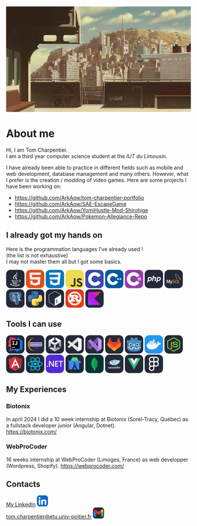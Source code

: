 ![Background Image from Lastman](https://github.com/ArkAow/ArkAow/blob/main/ImgLastmanProfileBanner.jpg?raw=true)

# About me
Hi, I am Tom Charpentier.  
I am a third year computer science student at the _IUT du Limousin_.  

I have already been able to practice in different fields such as mobile and web development, database management and many others.
However, what I prefer is the creation / modding of video games. Here are some projects I have been working on:

- https://github.com/ArkAow/tom-charpentier-portfolio
- https://github.com/ArkAow/SAE-EscapeGame
- https://github.com/ArkAow/YomiHustle-Mod-Shirohige
- https://github.com/ArkAow/Pokemon-Allegiance-Repo

## I already got my hands on
Here is the programmation languages I've already used !  
(the list is not exhaustive)  
I may not master them all but I got some basics.  

<img src="https://github.com/tandpfun/skill-icons/blob/main/icons/Java-Dark.svg" width="50"> <img src="https://github.com/tandpfun/skill-icons/blob/main/icons/HTML.svg" width="50"> <img src="https://github.com/tandpfun/skill-icons/blob/main/icons/CSS.svg" width="50"> <img src="https://github.com/tandpfun/skill-icons/blob/main/icons/JavaScript.svg" width="50"> <img src="https://github.com/tandpfun/skill-icons/blob/main/icons/C.svg" width="50"> <img src="https://github.com/tandpfun/skill-icons/blob/main/icons/CPP.svg" width="50"> <img src="https://github.com/tandpfun/skill-icons/blob/main/icons/CS.svg" width="50"> <img src="https://github.com/tandpfun/skill-icons/blob/main/icons/PHP-Dark.svg" width="50"> <img src="https://github.com/tandpfun/skill-icons/blob/main/icons/MySQL-Dark.svg" width="50"> <img src="https://github.com/tandpfun/skill-icons/blob/main/icons/PostgreSQL-Dark.svg" width="50"> <img src="https://github.com/tandpfun/skill-icons/blob/main/icons/Python-Dark.svg" width="50"> <img src="https://github.com/tandpfun/skill-icons/blob/main/icons/Bash-Dark.svg" width="50"> <img src="https://github.com/tandpfun/skill-icons/blob/main/icons/Rust.svg" width="50"> <img src="https://github.com/tandpfun/skill-icons/blob/main/icons/Kotlin-Dark.svg" width="50">

## Tools I can use
<img src="https://github.com/tandpfun/skill-icons/blob/main/icons/Idea-Dark.svg" width="50"> <img src="https://github.com/tandpfun/skill-icons/blob/main/icons/Eclipse-Dark.svg" width="50"> <img src="https://github.com/tandpfun/skill-icons/blob/main/icons/Unity-Dark.svg" width="50"> <img src="https://github.com/tandpfun/skill-icons/blob/main/icons/VSCode-Dark.svg" width="50"> <img src="https://github.com/tandpfun/skill-icons/blob/main/icons/VisualStudio-Dark.svg" width="50"> <img src="https://github.com/tandpfun/skill-icons/blob/main/icons/GitLab-Dark.svg" width="50"> <img src="https://github.com/tandpfun/skill-icons/blob/main/icons/Godot-Dark.svg" width="50"> <img src="https://github.com/tandpfun/skill-icons/blob/main/icons/Docker.svg" width="50">  <img src="https://github.com/tandpfun/skill-icons/blob/main/icons/NodeJS-Dark.svg" width="50"> <img src="https://github.com/tandpfun/skill-icons/blob/main/icons/Angular-Dark.svg" width="50"> <img src="https://github.com/tandpfun/skill-icons/blob/main/icons/React-Dark.svg" width="50"> <img src="https://github.com/tandpfun/skill-icons/blob/main/icons/DotNet.svg" width="50"> <img src="https://github.com/tandpfun/skill-icons/blob/main/icons/AndroidStudio-Dark.svg" width="50"> <img src="https://github.com/tandpfun/skill-icons/blob/main/icons/MongoDB.svg" width="50"> <img src="https://github.com/tandpfun/skill-icons/blob/main/icons/Cassandra-Dark.svg" width="50"> <img src="https://github.com/tandpfun/skill-icons/blob/main/icons/VueJS-Dark.svg" width="50"> <img src="https://github.com/tandpfun/skill-icons/blob/main/icons/Figma-Dark.svg" width="50"> 

## My Experiences
### Biotonix
In april 2024 I did a 10 week internship at Biotonix (Sorel-Tracy, Québec) as a fullstack developer *junior* (Angular, Dotnet).  
https://biotonix.com/

### WebProCoder
16 weeks internship at WebProCoder (Limoges, France) as web developper (Wordpress, Shopify). 
https://webprocoder.com/

## Contacts
[My LinkedIn](https://www.linkedin.com/in/tom-charpentier-b53ab725b/) <img src="https://github.com/tandpfun/skill-icons/blob/main/icons/LinkedIn.svg" width="30">  
tom.charpentier@etu.univ-poitier.fr <img src="https://github.com/tandpfun/skill-icons/blob/main/icons/Gmail-Dark.svg" width="30">  

